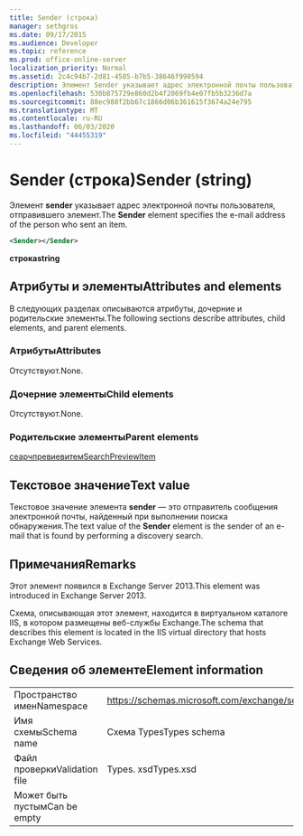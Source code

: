 ```yaml
---
title: Sender (строка)
manager: sethgros
ms.date: 09/17/2015
ms.audience: Developer
ms.topic: reference
ms.prod: office-online-server
localization_priority: Normal
ms.assetid: 2c4c94b7-2d81-4585-b7b5-38646f990594
description: Элемент Sender указывает адрес электронной почты пользователя, отправившего элемент.
ms.openlocfilehash: 530b875729e860d2b4f2069fb4e07fb5b3236d7a
ms.sourcegitcommit: 88ec988f2bb67c1866d06b361615f3674a24e795
ms.translationtype: MT
ms.contentlocale: ru-RU
ms.lasthandoff: 06/03/2020
ms.locfileid: "44455319"
---
```

# <a name="sender-string"></a><span data-ttu-id="0ef0a-103">Sender (строка)</span><span class="sxs-lookup"><span data-stu-id="0ef0a-103">Sender (string)</span></span>

<span data-ttu-id="0ef0a-104">Элемент **sender** указывает адрес электронной почты пользователя, отправившего элемент.</span><span class="sxs-lookup"><span data-stu-id="0ef0a-104">The **Sender** element specifies the e-mail address of the person who sent an item.</span></span> 
  
```XML
<Sender></Sender>
```

 <span data-ttu-id="0ef0a-105">**строка**</span><span class="sxs-lookup"><span data-stu-id="0ef0a-105">**string**</span></span>
## <a name="attributes-and-elements"></a><span data-ttu-id="0ef0a-106">Атрибуты и элементы</span><span class="sxs-lookup"><span data-stu-id="0ef0a-106">Attributes and elements</span></span>

<span data-ttu-id="0ef0a-107">В следующих разделах описываются атрибуты, дочерние и родительские элементы.</span><span class="sxs-lookup"><span data-stu-id="0ef0a-107">The following sections describe attributes, child elements, and parent elements.</span></span>
  
### <a name="attributes"></a><span data-ttu-id="0ef0a-108">Атрибуты</span><span class="sxs-lookup"><span data-stu-id="0ef0a-108">Attributes</span></span>

<span data-ttu-id="0ef0a-109">Отсутствуют.</span><span class="sxs-lookup"><span data-stu-id="0ef0a-109">None.</span></span>
  
### <a name="child-elements"></a><span data-ttu-id="0ef0a-110">Дочерние элементы</span><span class="sxs-lookup"><span data-stu-id="0ef0a-110">Child elements</span></span>

<span data-ttu-id="0ef0a-111">Отсутствуют.</span><span class="sxs-lookup"><span data-stu-id="0ef0a-111">None.</span></span>
  
### <a name="parent-elements"></a><span data-ttu-id="0ef0a-112">Родительские элементы</span><span class="sxs-lookup"><span data-stu-id="0ef0a-112">Parent elements</span></span>

[<span data-ttu-id="0ef0a-113">сеарчпревиевитем</span><span class="sxs-lookup"><span data-stu-id="0ef0a-113">SearchPreviewItem</span></span>](searchpreviewitem.md)
  
## <a name="text-value"></a><span data-ttu-id="0ef0a-114">Текстовое значение</span><span class="sxs-lookup"><span data-stu-id="0ef0a-114">Text value</span></span>

<span data-ttu-id="0ef0a-115">Текстовое значение элемента **sender** — это отправитель сообщения электронной почты, найденный при выполнении поиска обнаружения.</span><span class="sxs-lookup"><span data-stu-id="0ef0a-115">The text value of the **Sender** element is the sender of an e-mail that is found by performing a discovery search.</span></span> 
  
## <a name="remarks"></a><span data-ttu-id="0ef0a-116">Примечания</span><span class="sxs-lookup"><span data-stu-id="0ef0a-116">Remarks</span></span>

<span data-ttu-id="0ef0a-117">Этот элемент появился в Exchange Server 2013.</span><span class="sxs-lookup"><span data-stu-id="0ef0a-117">This element was introduced in Exchange Server 2013.</span></span>
  
<span data-ttu-id="0ef0a-118">Схема, описывающая этот элемент, находится в виртуальном каталоге IIS, в котором размещены веб-службы Exchange.</span><span class="sxs-lookup"><span data-stu-id="0ef0a-118">The schema that describes this element is located in the IIS virtual directory that hosts Exchange Web Services.</span></span>
  
## <a name="element-information"></a><span data-ttu-id="0ef0a-119">Сведения об элементе</span><span class="sxs-lookup"><span data-stu-id="0ef0a-119">Element information</span></span>

|||
|:-----|:-----|
|<span data-ttu-id="0ef0a-120">Пространство имен</span><span class="sxs-lookup"><span data-stu-id="0ef0a-120">Namespace</span></span>  <br/> |https://schemas.microsoft.com/exchange/services/2006/types  <br/> |
|<span data-ttu-id="0ef0a-121">Имя схемы</span><span class="sxs-lookup"><span data-stu-id="0ef0a-121">Schema name</span></span>  <br/> |<span data-ttu-id="0ef0a-122">Схема Types</span><span class="sxs-lookup"><span data-stu-id="0ef0a-122">Types schema</span></span>  <br/> |
|<span data-ttu-id="0ef0a-123">Файл проверки</span><span class="sxs-lookup"><span data-stu-id="0ef0a-123">Validation file</span></span>  <br/> |<span data-ttu-id="0ef0a-124">Types. xsd</span><span class="sxs-lookup"><span data-stu-id="0ef0a-124">Types.xsd</span></span>  <br/> |
|<span data-ttu-id="0ef0a-125">Может быть пустым</span><span class="sxs-lookup"><span data-stu-id="0ef0a-125">Can be empty</span></span>  <br/> ||
   

